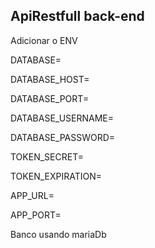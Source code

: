## ApiRestfull back-end

Adicionar o ENV

DATABASE=

DATABASE_HOST=

DATABASE_PORT=

DATABASE_USERNAME=

DATABASE_PASSWORD=


TOKEN_SECRET=

TOKEN_EXPIRATION=

APP_URL=

APP_PORT=


Banco usando mariaDb

